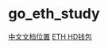 # go_eth_study
[中文文档位置](https://goethereumbook.org/zh/client-setup/)
[ETH HD钱包](https://github.com/miguelmota/go-ethereum-hdwallet)
